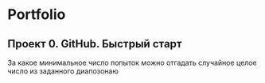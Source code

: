 # Portfolio

## Проект 0. GitHub. Быстрый старт

За какое минимальное число попыток можно отгадать случайное целое число из заданного диапозонаю
